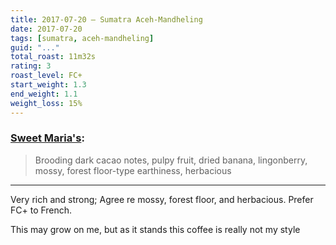 ```yaml
---
title: 2017-07-20 — Sumatra Aceh-Mandheling
date: 2017-07-20
tags: [sumatra, aceh-mandheling]
guid: "..."
total_roast: 11m32s
rating: 3
roast_level: FC+
start_weight: 1.3
end_weight: 1.1
weight_loss: 15%
---
```


### [Sweet Maria's][sm]:

> Brooding dark cacao notes, pulpy fruit, dried banana, lingonberry, mossy,
> forest floor-type earthiness, herbacious 

---

Very rich and strong; Agree re mossy, forest floor, and herbacious.  Prefer FC+
to French.

This may grow on me, but as it stands this coffee is really not my style

[sm]: https://www.sweetmarias.com/product/sumatra-org-mandhelingaceh-5380
